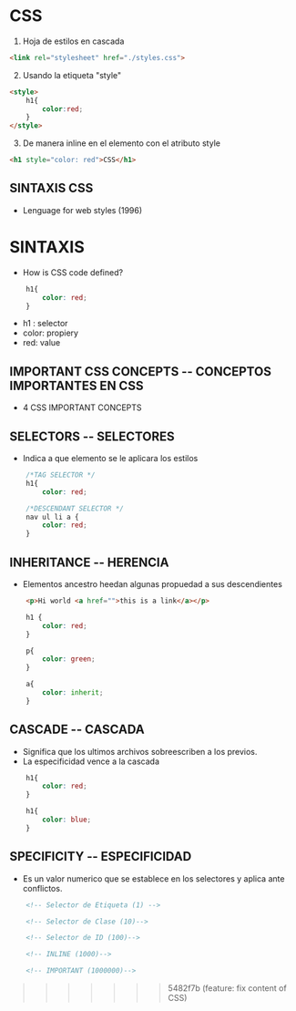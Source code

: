 # CSS
1. Hoja de estilos en cascada
```html
<link rel="stylesheet" href="./styles.css">
```
2. Usando la etiqueta "style"
```html
<style> 
    h1{
        color:red;
    }
</style>
```
3. De manera inline en el elemento con el atributo style
```html
<h1 style="color: red">CSS</h1>
```
## SINTAXIS CSS

- Lenguage for web styles (1996) 

# SINTAXIS

- How is  CSS code defined?


```css
    h1{
        color: red;
    }
```

- h1 : selector
- color: propiery
- red: value

## IMPORTANT CSS CONCEPTS -- CONCEPTOS IMPORTANTES EN CSS

- 4 CSS IMPORTANT CONCEPTS

## SELECTORS -- SELECTORES

- Indica a que elemento se le aplicara los estilos

```css
    /*TAG SELECTOR */
    h1{
        color: red;

    /*DESCENDANT SELECTOR */
    nav ul li a {
        color: red;
    }
```

## INHERITANCE -- HERENCIA
- Elementos ancestro heedan algunas propuedad a sus descendientes 
```html
    <p>Hi world <a href="">this is a link</a></p>
```

```css
    h1 {
        color: red;
    }

    p{
        color: green;
    }

    a{
        color: inherit;
    }
```

## CASCADE -- CASCADA

- Significa que los ultimos archivos sobreescriben a los previos.
- La especificidad vence a la cascada

```css
    h1{
        color: red;
    }

    h1{
        color: blue;
    }
```

## SPECIFICITY -- ESPECIFICIDAD

- Es un valor numerico que se establece en los selectores y aplica ante conflictos.

```html
    <!-- Selector de Etiqueta (1) -->

    <!-- Selector de Clase (10)-->

    <!-- Selector de ID (100)-->

    <!-- INLINE (1000)-->

    <!-- IMPORTANT (1000000)-->

```
>>>>>>> 5482f7b (feature: fix content of CSS)
